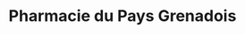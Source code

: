 ---
title: "Pharmacie du Pays Grenadois"
url: /grenade-sur-ladour/pharmacie-du-pays-grenadois/
shop: Drogerie
---
